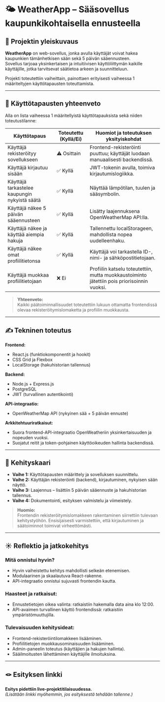 
# 🌤️ WeatherApp – Sääsovellus kaupunkikohtaisella ennusteella

## 📝 Projektin yleiskuvaus

**WeatherApp** on web-sovellus, jonka avulla käyttäjät voivat hakea kaupunkien tämänhetkisen sään sekä 5 päivän sääennusteen.  
Sovellus tarjoaa yksinkertaisen ja intuitiivisen käyttöliittymän kaikille käyttäjille, jotka tarvitsevat säätietoa arkeen ja suunnitteluun.

Projekti toteutettiin vaiheittain, painottaen erityisesti vaiheessa 1 määriteltyjen käyttötapausten toteuttamista.

---

## 📌 Käyttötapausten yhteenveto

Alla on lista vaiheessa 1 määritellyistä käyttötapauksista sekä niiden toteutustilanne:

| Käyttötapaus                                        | Toteutettu (Kyllä/Ei) | Huomiot ja toteutuksen yksityiskohdat        |
|-----------------------------------------------------|-----------------------|----------------------------------------------|
| Käyttäjä rekisteröityy sovellukseen                 | ⚠️ Osittain           | Frontend-rekisteröinti puuttuu; käyttäjät luodaan manuaalisesti backendissä. |
| Käyttäjä kirjautuu sisään                           | ✅ Kyllä              | JWT-tokenin avulla, toimiva kirjautumislogiikka. |
| Käyttäjä tarkastelee kaupungin nykyistä säätä       | ✅ Kyllä              | Näyttää lämpötilan, tuulen ja sääsymbolin.   |
| Käyttäjä näkee 5 päivän sääennusteen                | ✅ Kyllä              | Lisätty laajennuksena OpenWeatherMap API:lla. |
| Käyttäjä näkee ja käyttää aiempia hakuja            | ✅ Kyllä              | Tallennettu localStorageen, mahdollista nopea uudelleenhaku. |
| Käyttäjä näkee omat profiilitietonsa                | ✅ Kyllä              | Käyttäjä voi tarkastella ID-, nimi- ja sähköpostitietojaan. |
| Käyttäjä muokkaa profiilitietojaan                  | ❌ Ei                 | Profiilin katselu toteutettiin, mutta muokkaustoiminto jätettiin pois priorisoinnin vuoksi. |

> **Yhteenveto:**  
> Kaikki päätoiminnallisuudet toteutettiin lukuun ottamatta frontendissä olevaa rekisteröitymislomaketta ja profiilin muokkausta.

---

## ✍️ Tekninen toteutus

**Frontend:**
- React.js (funktiokomponentit ja hookit)
- CSS Grid ja Flexbox
- LocalStorage (hakuhistorian tallennus)

**Backend:**
- Node.js + Express.js
- PostgreSQL
- JWT (turvallinen autentikointi)

**API-integraatio:**
- OpenWeatherMap API (nykyinen sää + 5 päivän ennuste)

**Arkkitehtuuriratkaisut:**
- Suora frontend-API-integraatio OpenWeatheriin yksinkertaisuuden ja nopeuden vuoksi.
- Suojatut reitit ja token-pohjainen käyttöoikeuden hallinta backendissä.

---

## 🚂 Kehityskaari

- **Vaihe 1:** Käyttötapausten määrittely ja sovelluksen suunnittelu.
- **Vaihe 2:** Käyttäjän rekisteröinti (backend), kirjautuminen, nykyisen sään näyttö.
- **Vaihe 3:** Laajennus – lisättiin 5 päivän sääennuste ja hakuhistorian tallennus.
- **Vaihe 4:** Dokumentointi, esityksen valmistelu ja viimeistely.

> **Huomio:**  
> Frontendin rekisteröitymislomakkeen rakentaminen siirrettiin tulevaan kehitystyöhön. Ensisijaisesti varmistettiin, että kirjautuminen ja säätoiminnot toimivat virheettömästi.

---

## ☀️ Reflektio ja jatkokehitys

### Mitä onnistui hyvin?
- Hyvin vaiheistettu kehitys mahdollisti selkeän etenemisen.
- Modulaarinen ja skaalautuva React-rakenne.
- API-integraatio onnistui sujuvasti frontendin kautta.

### Haasteet ja ratkaisut:
- Ennustetietojen oikea valinta: ratkaistiin hakemalla data aina klo 12:00.
- API-avaimen turvallinen käyttö frontendissä: ratkaistiin ympäristömuuttujilla.

### Tulevaisuuden kehitysideat:
- Frontend-rekisteröintilomakkeen lisääminen.
- Profiilitietojen muokkausominaisuuden lisääminen.
- Admin-paneelin toteutus (käyttäjien ja hakujen hallinta).
- Sääilmoitusten lähettäminen käyttäjille ilmoituksina.

---

## 🪢 Esityksen linkki

**Esitys pidettiin live-projektitilaisuudessa.**  
*(Lisätään linkki myöhemmin, jos esityksestä tehdään tallenne.)*
